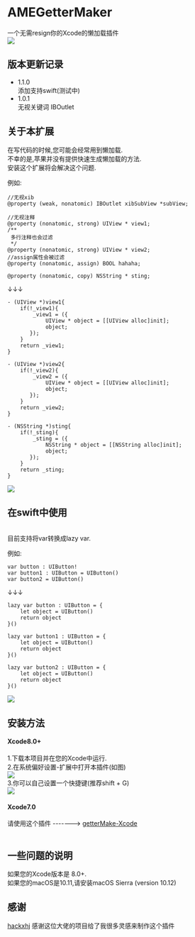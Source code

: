 # AMEGetterMaker
一个无需resign你的Xcode的懒加载插件<br>
![](https://github.com/ame017/AMEGetterMaker/blob/master/intro/introduce.png?raw=true)



## 版本更新记录
* 1.1.0
  <br>添加支持swift(测试中)
* 1.0.1
  <br>无视关键词 IBOutlet

## 关于本扩展
在写代码的时候,您可能会经常用到懒加载.<br>
不幸的是,苹果并没有提供快速生成懒加载的方法.<br>
安装这个扩展将会解决这个问题.<br>

例如:
```
//无视xib
@property (weak, nonatomic) IBOutlet xibSubView *subView;

//无视注释
@property (nonatomic, strong) UIView * view1;
/**
 多行注释也会过滤
 */
@property (nonatomic, strong) UIView * view2;
//assign属性会被过滤
@property (nonatomic, assign) BOOL hahaha;

@property (nonatomic, copy) NSString * sting;
```
↓↓↓
```
- (UIView *)view1{
    if(!_view1){
        _view1 = ({
            UIView * object = [[UIView alloc]init];
            object;
       });
    }
    return _view1;
}

- (UIView *)view2{
    if(!_view2){
        _view2 = ({
            UIView * object = [[UIView alloc]init];
            object;
       });
    }
    return _view2;
}

- (NSString *)sting{
    if(!_sting){
        _sting = ({
            NSString * object = [[NSString alloc]init];
            object;
       });
    }
    return _sting;
}
```

![](https://github.com/ame017/AMEGetterMaker/blob/master/intro/objc-2.gif?raw=true)

## 在swift中使用
<br>目前支持将var转换成lazy var.

例如:
```
var button : UIButton!
var button1 : UIButton = UIButton()
var button2 = UIButton()
```
↓↓↓
```
lazy var button : UIButton = {
	let object = UIButton()
	return object
}()

lazy var button1 : UIButton = {
	let object = UIButton()
	return object
}()

lazy var button2 : UIButton = {
	let object = UIButton()
	return object
}()
 ```
 
![](https://github.com/ame017/AMEGetterMaker/blob/master/intro/swift-2.gif?raw=true)

## 安装方法
#### Xcode8.0+
1.下载本项目并在您的Xcode中运行.<br>
2.在系统偏好设置-扩展中打开本插件(如图)<br>
![](https://github.com/ame017/AMEGetterMaker/blob/master/intro/setting.png?raw=true)<br>
3.你可以自己设置一个快捷键(推荐shift + G)<br>
![](https://github.com/ame017/AMEGetterMaker/blob/master/intro/binding.png?raw=true)<br>

#### Xcode7.0
请使用这个插件 -------> [getterMake-Xcode](https://github.com/ame017/getterMake-Xcode)
<br>
<br>

## 一些问题的说明
如果您的Xcode版本是 8.0+.<br>
如果您的macOS是10.11,请安装macOS Sierra (version 10.12)<br>

## 感谢
[hackxhj](https://github.com/hackxhj) 感谢这位大佬的项目给了我很多灵感来制作这个插件
